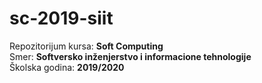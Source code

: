 # sc-2019-siit

Repozitorijum kursa: **Soft Computing**  
Smer: **Softversko inženjerstvo i informacione tehnologije**  
Školska godina: **2019/2020**
